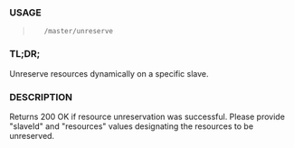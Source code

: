 <!--- This is an automatically generated file. DO NOT EDIT! --->

### USAGE ###
>        /master/unreserve

### TL;DR; ###
Unreserve resources dynamically on a specific slave.

### DESCRIPTION ###
Returns 200 OK if resource unreservation was successful.
Please provide "slaveId" and "resources" values designating
the resources to be unreserved.